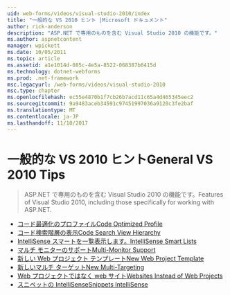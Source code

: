 ```yaml
---
uid: web-forms/videos/visual-studio-2010/index
title: "一般的な VS 2010 ヒント |Microsoft ドキュメント"
author: rick-anderson
description: "ASP.NET で専用のものを含む Visual Studio 2010 の機能です。"
ms.author: aspnetcontent
manager: wpickett
ms.date: 10/05/2011
ms.topic: article
ms.assetid: a1e1014d-085c-4e5a-8522-068387b6415d
ms.technology: dotnet-webforms
ms.prod: .net-framework
msc.legacyurl: /web-forms/videos/visual-studio-2010
msc.type: chapter
ms.openlocfilehash: ec55e4870b1f7cb26b7acd11c65a4d465345eec2
ms.sourcegitcommit: 9a9483aceb34591c97451997036a9120c3fe2baf
ms.translationtype: MT
ms.contentlocale: ja-JP
ms.lasthandoff: 11/10/2017
---
```

<a name="general-vs-2010-tips"></a><span data-ttu-id="765bc-103">一般的な VS 2010 ヒント</span><span class="sxs-lookup"><span data-stu-id="765bc-103">General VS 2010 Tips</span></span>
====================
> <span data-ttu-id="765bc-104">ASP.NET で専用のものを含む Visual Studio 2010 の機能です。</span><span class="sxs-lookup"><span data-stu-id="765bc-104">Features of Visual Studio 2010, including those specifically for working with ASP.NET.</span></span>


- [<span data-ttu-id="765bc-105">コード最適化のプロファイル</span><span class="sxs-lookup"><span data-stu-id="765bc-105">Code Optimized Profile</span></span>](visual-studio-2010-quick-hit-code-optimized-profile.md)
- [<span data-ttu-id="765bc-106">コード検索階層の表示</span><span class="sxs-lookup"><span data-stu-id="765bc-106">Code Search View Hierarchy</span></span>](visual-studio-2010-quick-hit-code-search-view-hierarchy.md)
- [<span data-ttu-id="765bc-107">IntelliSense スマートを一覧表示します。</span><span class="sxs-lookup"><span data-stu-id="765bc-107">IntelliSense Smart Lists</span></span>](visual-studio-2010-quick-hit-intellisense-smart-lists.md)
- [<span data-ttu-id="765bc-108">マルチ モニターのサポート</span><span class="sxs-lookup"><span data-stu-id="765bc-108">Multi-Monitor Support</span></span>](visual-studio-2010-quick-hit-multi-monitor-support.md)
- [<span data-ttu-id="765bc-109">新しい Web プロジェクト テンプレート</span><span class="sxs-lookup"><span data-stu-id="765bc-109">New Web Project Template</span></span>](visual-studio-2010-quick-hit-new-web-project-template.md)
- [<span data-ttu-id="765bc-110">新しいマルチ ターゲット</span><span class="sxs-lookup"><span data-stu-id="765bc-110">New Multi-Targeting</span></span>](visual-studio-2010-quick-hit-new-multi-targeting.md)
- [<span data-ttu-id="765bc-111">Web プロジェクトではなく web サイト</span><span class="sxs-lookup"><span data-stu-id="765bc-111">Websites Instead of Web Projects</span></span>](visual-studio-2010-quick-hit-websites-instead-of-web-projects.md)
- [<span data-ttu-id="765bc-112">スニペットの IntelliSense</span><span class="sxs-lookup"><span data-stu-id="765bc-112">Snippets IntelliSense</span></span>](visual-studio-2010-quick-hit-snippets-intellisense.md)
